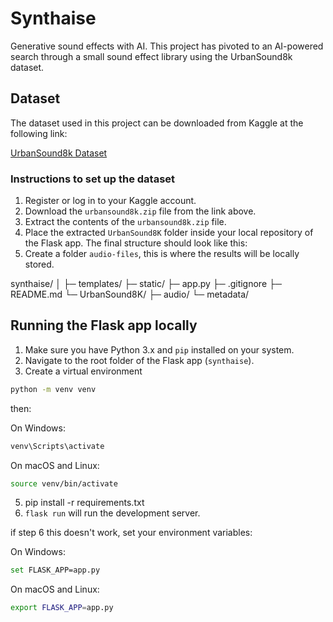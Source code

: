 # Synthaise

Generative sound effects with AI. This project has pivoted to an AI-powered search through a small sound effect library using the UrbanSound8k dataset.

## Dataset

The dataset used in this project can be downloaded from Kaggle at the following link:

[UrbanSound8k Dataset](https://www.kaggle.com/chrisfilo/urbansound8k)

### Instructions to set up the dataset

1. Register or log in to your Kaggle account.
2. Download the `urbansound8k.zip` file from the link above.
3. Extract the contents of the `urbansound8k.zip` file.
4. Place the extracted `UrbanSound8K` folder inside your local repository of the Flask app. The final structure should look like this:
5. Create a folder `audio-files`, this is where the results will be locally stored.

synthaise/
│
├─ templates/
├─ static/
├─ app.py
├─ .gitignore
├─ README.md
└─ UrbanSound8K/
    ├─ audio/
    └─ metadata/

## Running the Flask app locally

1. Make sure you have Python 3.x and `pip` installed on your system.
2. Navigate to the root folder of the Flask app (`synthaise`).
3. Create a virtual environment

```bash
python -m venv venv
```

then:

On Windows:
```bash
venv\Scripts\activate
```

On macOS and Linux:
```bash
source venv/bin/activate

```

5. pip install -r requirements.txt
6. `flask run` will run the development server.

if step 6 this doesn't work, set your environment variables:

On Windows:
```bash
set FLASK_APP=app.py
```

On macOS and Linux:
```bash
export FLASK_APP=app.py
```
